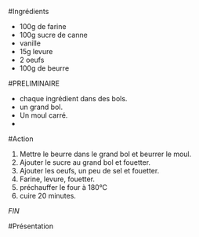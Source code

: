#Ingrédients 
- 100g de farine 
- 100g sucre de canne
- vanille
- 15g levure
- 2 oeufs
- 100g de beurre

#PRELIMINAIRE 

- chaque ingrédient dans des bols. 
- un grand bol.
- Un moul carré.
- 

#Action 
1. Mettre le beurre dans le grand bol et beurrer le moul.
2. Ajouter le sucre au grand bol et fouetter.
3. Ajouter les oeufs, un peu de sel et fouetter.
5. Farine, levure, fouetter.
6. préchauffer le four à 180°C
7. cuire 20 minutes.

*FIN*

#Présentation 